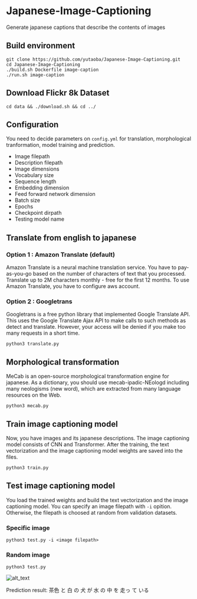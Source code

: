 # Japanese-Image-Captioning
Generate japanese captions that describe the contents of images

## Build environment

    git clone https://github.com/yutaoba/Japanese-Image-Captioning.git
    cd Japanese-Image-Captioning
    ./build.sh Dockerfile image-caption
    ./run.sh image-caption

## Download Flickr 8k Dataset

    cd data && ./download.sh && cd ../

## Configuration
You need to decide parameters on `config.yml` for translation, morphological tranformation, model training and prediction.
- Image filepath
- Description filepath
- Image dimensions
- Vocabulary size
- Sequence length
- Embedding dimension
- Feed forward network dimension
- Batch size
- Epochs
- Checkpoint dirpath
- Testing model name

## Translate from english to japanese
### Option 1 : Amazon Translate (default)
Amazon Translate is a neural machine translation service. 
You have to pay-as-you-go based on the number of characters of text that you processed. 
Translate up to 2M characters monthly - free for the first 12 months.
To use Amazon Translate, you have to configure aws account.

### Option 2 : Googletrans
Googletrans is a free python library that implemented Google Translate API. 
This uses the Google Translate Ajax API to make calls to such methods as detect and translate. 
However, your access will be denied if you make too many requests in a short time.

    python3 translate.py

## Morphological transformation
MeCab is an open-source morphological transformation engine for japanese.
As a dictionary, you should use mecab-ipadic-NEologd including many neologisms (new word), which are extracted from many language resources on the Web.

    python3 mecab.py

## Train image captioning model
Now, you have images and its japanese descriptions.
The image captioning model consists of CNN and Transformer.
After the training, the text vectorization and the image captioning model weights are saved into the files.

    python3 train.py

## Test image captioning model
You load the trained weights and build the text vectorization and the image captioning model.
You can specify an image filepath with `-i` opition.
Otherwise, the filepath is choosed at random from validation datasets.

### Specific image
    python3 test.py -i <image filepath>
    
### Random image
    python3 test.py

![alt_text](https://github.com/yutaoba/Japanese-Image-Captioning/blob/main/sample/278007543_99f5a91a3e.jpg?raw=true)

Prediction result: 茶色 と 白 の 犬 が 水 の 中 を 走っ て いる


